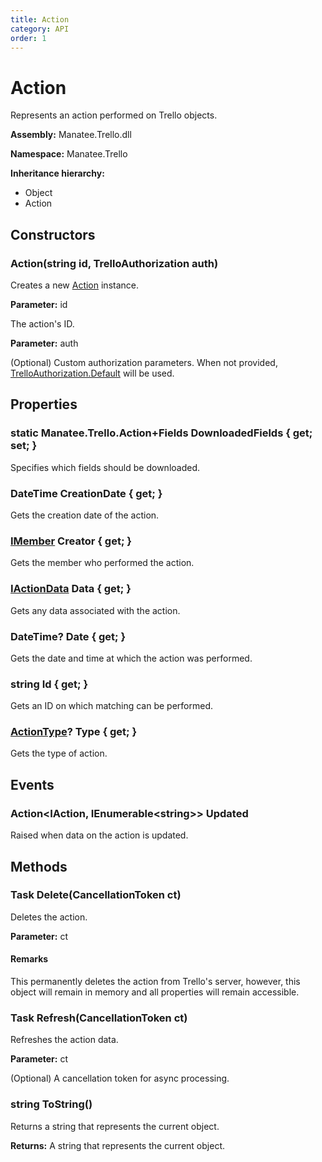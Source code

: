 ```yaml
---
title: Action
category: API
order: 1
---
```


# Action

Represents an action performed on Trello objects.

**Assembly:** Manatee.Trello.dll

**Namespace:** Manatee.Trello

**Inheritance hierarchy:**

- Object
- Action

## Constructors

### Action(string id, TrelloAuthorization auth)

Creates a new [Action](Action#action) instance.

**Parameter:** id

The action&#39;s ID.

**Parameter:** auth

(Optional) Custom authorization parameters. When not provided, [TrelloAuthorization.Default](TrelloAuthorization#static-trelloauthorization-default--get-) will be used.

## Properties

### static Manatee.Trello.Action+Fields DownloadedFields { get; set; }

Specifies which fields should be downloaded.

### DateTime CreationDate { get; }

Gets the creation date of the action.

### [IMember](IMember#imember) Creator { get; }

Gets the member who performed the action.

### [IActionData](IActionData#iactiondata) Data { get; }

Gets any data associated with the action.

### DateTime? Date { get; }

Gets the date and time at which the action was performed.

### string Id { get; }

Gets an ID on which matching can be performed.

### [ActionType](ActionType#actiontype)? Type { get; }

Gets the type of action.

## Events

### Action&lt;IAction, IEnumerable&lt;string&gt;&gt; Updated

Raised when data on the action is updated.

## Methods

### Task Delete(CancellationToken ct)

Deletes the action.

**Parameter:** ct

#### Remarks

This permanently deletes the action from Trello&#39;s server, however, this object will remain in memory and all properties will remain accessible.

### Task Refresh(CancellationToken ct)

Refreshes the action data.

**Parameter:** ct

(Optional) A cancellation token for async processing.

### string ToString()

Returns a string that represents the current object.

**Returns:** A string that represents the current object.

